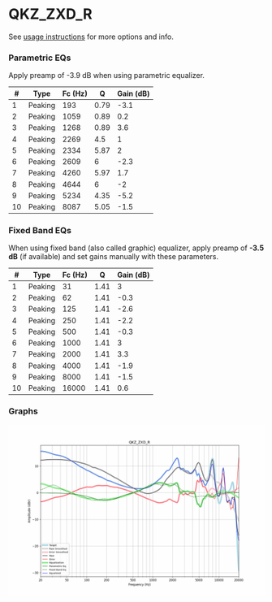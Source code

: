 # QKZ_ZXD_R
See [usage instructions](https://github.com/jaakkopasanen/AutoEq#usage) for more options and info.

### Parametric EQs
Apply preamp of -3.9 dB when using parametric equalizer.

|   # | Type    |   Fc (Hz) |    Q |   Gain (dB) |
|-----|---------|-----------|------|-------------|
|   1 | Peaking |       193 | 0.79 |        -3.1 |
|   2 | Peaking |      1059 | 0.89 |         0.2 |
|   3 | Peaking |      1268 | 0.89 |         3.6 |
|   4 | Peaking |      2269 | 4.5  |         1   |
|   5 | Peaking |      2334 | 5.87 |         2   |
|   6 | Peaking |      2609 | 6    |        -2.3 |
|   7 | Peaking |      4260 | 5.97 |         1.7 |
|   8 | Peaking |      4644 | 6    |        -2   |
|   9 | Peaking |      5234 | 4.35 |        -5.2 |
|  10 | Peaking |      8087 | 5.05 |        -1.5 |

### Fixed Band EQs
When using fixed band (also called graphic) equalizer, apply preamp of **-3.5 dB** (if available) and set gains manually with these parameters.

|   # | Type    |   Fc (Hz) |    Q |   Gain (dB) |
|-----|---------|-----------|------|-------------|
|   1 | Peaking |        31 | 1.41 |         3   |
|   2 | Peaking |        62 | 1.41 |        -0.3 |
|   3 | Peaking |       125 | 1.41 |        -2.6 |
|   4 | Peaking |       250 | 1.41 |        -2.2 |
|   5 | Peaking |       500 | 1.41 |        -0.3 |
|   6 | Peaking |      1000 | 1.41 |         3   |
|   7 | Peaking |      2000 | 1.41 |         3.3 |
|   8 | Peaking |      4000 | 1.41 |        -1.9 |
|   9 | Peaking |      8000 | 1.41 |        -1.5 |
|  10 | Peaking |     16000 | 1.41 |         0.6 |

### Graphs
![](./QKZ_ZXD_R.png)
